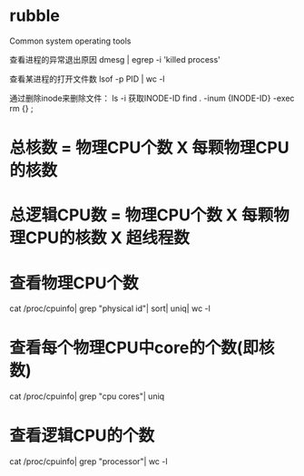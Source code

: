 # rubble
Common system operating tools

查看进程的异常退出原因
dmesg | egrep -i 'killed process'

查看某进程的打开文件数
lsof -p PID | wc -l

通过删除inode来删除文件：
ls -i 获取INODE-ID
find . -inum {INODE-ID} -exec rm {} \;

# 总核数 = 物理CPU个数 X 每颗物理CPU的核数 
# 总逻辑CPU数 = 物理CPU个数 X 每颗物理CPU的核数 X 超线程数

# 查看物理CPU个数
cat /proc/cpuinfo| grep "physical id"| sort| uniq| wc -l

# 查看每个物理CPU中core的个数(即核数)
cat /proc/cpuinfo| grep "cpu cores"| uniq

# 查看逻辑CPU的个数
cat /proc/cpuinfo| grep "processor"| wc -l
